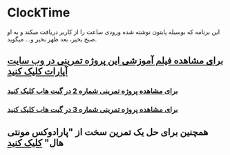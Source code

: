 # ClockTime
این برنامه که بوسیله پایتون نوشته شده ورودی ساعت را از کاربر دریافت میکند و به او صبح بخیر، بعد ظهر بخیر و... میگوید.



## [برای مشاهده فیلم آموزشی **این** پروژه تمرینی در وب سایت آپارات کلیک کنید](https://aparat.com/v/xkp4v3d)
### [برای مشاهده پروژه تمرینی شماره 2 در گیت هاب کلیک کنید](https://github.com/ActiveGamers/AutomaticClockTime)
### [برای مشاهده پروژه تمرینی شماره 3 در گیت هاب کلیک کنید](https://github.com/ActiveGamers/GuessNumber)


## همچنین برای حل یک تمرین سخت از "پارادوکس مونتی هال" [کلیک کنید](https://github.com/ActiveGamers/MontyHall)
